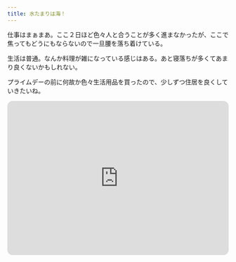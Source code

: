 ```yaml
---
title: 水たまりは海！
---
```


仕事はまぁまあ。ここ２日ほど色々人と合うことが多く進まなかったが、ここで焦ってもどうにもならないので一旦腰を落ち着けている。

生活は普通。なんか料理が雑になっている感じはある。あと寝落ちが多くてあまり良くないかもしれない。

プライムデーの前に何故か色々生活用品を買ったので、少しずつ住居を良くしていきたいね。

<iframe style="border-radius:12px" src="https://open.spotify.com/embed/track/446Uwp324XvoSZWAAQmiWZ?utm_source=generator" width="100%" height="352" frameBorder="0" allowfullscreen="" allow="autoplay; clipboard-write; encrypted-media; fullscreen; picture-in-picture" loading="lazy"></iframe>